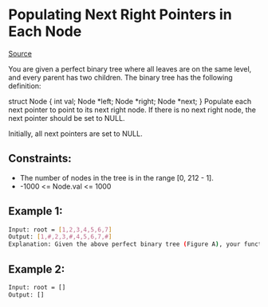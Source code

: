 # Populating Next Right Pointers in Each Node
[Source](https://leetcode.com/problems/pascals-triangle-ii/description/)

You are given a perfect binary tree where all leaves are on the same level, and every parent has two children. The binary tree has the following definition:

struct Node {
  int val;
  Node *left;
  Node *right;
  Node *next;
}
Populate each next pointer to point to its next right node. If there is no next right node, the next pointer should be set to NULL.

Initially, all next pointers are set to NULL.

## Constraints:

 - The number of nodes in the tree is in the range [0, 212 - 1].
 - -1000 <= Node.val <= 1000

## Example 1:
```sh
Input: root = [1,2,3,4,5,6,7]
Output: [1,#,2,3,#,4,5,6,7,#]
Explanation: Given the above perfect binary tree (Figure A), your function should populate each next pointer to point to its next right node, just like in Figure B. The serialized output is in level order as connected by the next pointers, with '#' signifying the end of each level.
```

## Example 2:
```sh
Input: root = []
Output: []
```